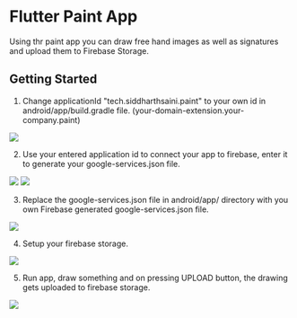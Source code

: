 # Flutter Paint App

Using thr paint app you can draw free hand images as well as signatures and upload them to Firebase Storage.

## Getting Started

1. Change applicationId "tech.siddharthsaini.paint" to your own id in android/app/build.gradle file. (your-domain-extension.your-company.paint)
<p>
  <img src="https://raw.githubusercontent.com/sidxharth/paint-app/master/1.JPG">
</p>

2. Use your entered application id to connect your app to firebase, enter it to generate your google-services.json file.
<p>
  <img src="https://raw.githubusercontent.com/sidxharth/paint-app/master/2.JPG">
  <img src="https://raw.githubusercontent.com/sidxharth/paint-app/master/3.JPG">
</p>

3. Replace the google-services.json file in android/app/ directory with you own Firebase generated google-services.json file.
<p>
  <img src="https://raw.githubusercontent.com/sidxharth/paint-app/master/4.JPG">
</p>

4. Setup your firebase storage.
<p>
  <img src="https://raw.githubusercontent.com/sidxharth/paint-app/master/6.JPG">
</p>

5. Run app, draw something and on pressing UPLOAD button, the drawing gets uploaded to firebase storage.
<p>
  <img src="https://raw.githubusercontent.com/sidxharth/paint-app/master/5.JPG">
</p>
